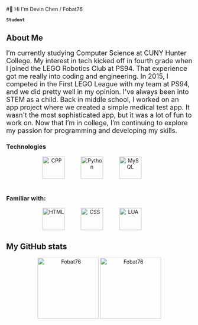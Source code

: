 #👋 Hi I'm Devin Chen / Fobat76

**`Student`**

<h2>About Me</h2>

<p style="font-size: 18px;">
I’m currently studying Computer Science at CUNY Hunter College. My interest in tech kicked off in fourth grade when I joined the LEGO Robotics Club at PS94. That experience got me really into coding and engineering. In 2015, I competed in the First LEGO League with my team at PS94, and we did pretty well in my opinion. I've always been into STEM as a child. Back in middle school, I worked on an app project where we created a simple medical test app. It wasn't the most sophisticated app, but it was a lot of fun to work on. Now that I’m in college, I’m continuing to explore my passion for programming and developing my skills.
</p>

### Technologies 
<div style="text-align: center;">
<img alt="CPP" width="60px" style="padding-right:40px;" src="https://cdn.jsdelivr.net/gh/devicons/devicon@latest/icons/cplusplus/cplusplus-original.svg"/>
<img alt="Python" width="60px" style="padding-right:40px;" src="https://cdn.jsdelivr.net/gh/devicons/devicon@latest/icons/python/python-original.svg" />
<img alt="MySQL" width="60px" style="padding-right:40px;" src="https://cdn.jsdelivr.net/gh/devicons/devicon@latest/icons/mysql/mysql-original-wordmark.svg" />
</div>

<br />

### Familiar with:
<div style="text-align: center;">
<img  alt="HTML" width="60px" style="padding-right:40px;" src="https://cdn.jsdelivr.net/gh/devicons/devicon@latest/icons/html5/html5-original-wordmark.svg" />
<img alt="CSS" width="60px" style="padding-right:40px;" src="https://cdn.jsdelivr.net/gh/devicons/devicon@latest/icons/css3/css3-original-wordmark.svg" />
<img alt="LUA" width="60px" style="padding-right:40px;" src="https://cdn.jsdelivr.net/gh/devicons/devicon@latest/icons/lua/lua-plain.svg" />
          
</div>

##  My GitHub stats

<div class="badges-githubstats">
  <p align="center">
    <img src="https://github-readme-stats.vercel.app/api?username=Fobat76&theme=dark&show_icons=true&hide_border=true&count_private=true" alt="Fobat76" height="165">
    <img src="https://github-readme-streak-stats.herokuapp.com/?user=Fobat76&theme=dark&hide_border=true" alt="Fobat76" height="165">
  </p>
</div>
